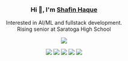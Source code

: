 <h3 align="center">Hi <b>👋</b>, I'm <a href="https://shafinhaque.me/">Shafin Haque</a></h3>
<p align="center">Interested in AI/ML and fullstack development. <br/> Rising senior at Saratoga High School</p>
<p align="center">
 <img src="https://github-readme-stats.vercel.app/api?username=ShafinH&count_private=true&hide=prs&theme=github_dark&include_all_commits=true&show_icons=true" />
</p>
<div align="center">
<a href="mailto:shafin1025" target="_blank"><img src="https://img.shields.io/badge/Gmail-D14836?style=for-the-badge&logo=gmail&logoColor=white"/></a> 
<a href="http://linkedin.com/in/ShafinH" target="_blank"><img src="https://img.shields.io/badge/LinkedIn-0077B5?style=for-the-badge&logo=linkedin&logoColor=white"/></a> 
<a href="https://www.researchgate.net/profile/Shafin-Haque" target="_blank"><img src="https://img.shields.io/badge/Research_Gate-00CCBB.svg?&style=for-the-badge&logo=ResearchGate&logoColor=white"/></a>
<a href="https://www.buymeacoffee.com/ShafinH" target="_blank"><img src="https://img.shields.io/badge/Buy%20Me%20a%20Coffee-ffdd00?style=for-the-badge&logo=buy-me-a-coffee&logoColor=black"/></a>
<a href="https://medium.com/@shafin1025" target="_blank"><img src="https://img.shields.io/badge/Medium-000000?style=for-the-badge&logo=medium&logoColor=white"/></a> 
</div>
